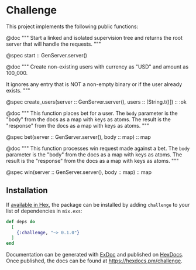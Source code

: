 # Challenge

This project implements the following public functions:

  @doc """
  Start a linked and isolated supervision tree and returns the root server that
  will handle the requests.
  """
  
  @spec start :: GenServer.server()

  @doc """
  Create non-existing users with currency as "USD" and amount as 100_000.

  It ignores any entry that is NOT a non-empty binary or if the user already exists.
  """
  
  @spec create_users(server :: GenServer.server(), users :: [String.t()]) :: :ok

  @doc """
  This function places bet for a user.
  The `body` parameter is the "body" from the docs as a map with keys as atoms.
  The result is the "response" from the docs as a map with keys as atoms.
  """
  
  @spec bet(server :: GenServer.server(), body :: map) :: map

  @doc """
  This function processes win request made against a bet.
  The `body` parameter is the "body" from the docs as a map with keys as atoms.
  The result is the "response" from the docs as a map with keys as atoms.
  """
  
  @spec win(server :: GenServer.server(), body :: map) :: map


## Installation

If [available in Hex](https://hex.pm/docs/publish), the package can be installed
by adding `challenge` to your list of dependencies in `mix.exs`:

```elixir
def deps do
  [
    {:challenge, "~> 0.1.0"}
  ]
end
```

Documentation can be generated with [ExDoc](https://github.com/elixir-lang/ex_doc)
and published on [HexDocs](https://hexdocs.pm). Once published, the docs can
be found at <https://hexdocs.pm/challenge>.

